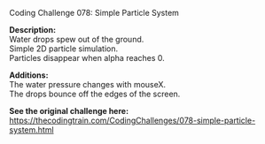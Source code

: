 Coding Challenge 078: Simple Particle System  
  
**Description:**  
Water drops spew out of the ground.  
Simple 2D particle simulation.  
Particles disappear when alpha reaches 0.  
  
**Additions:**  
The water pressure changes with mouseX.  
The drops bounce off the edges of the screen.  

**See the original challenge here:**  
https://thecodingtrain.com/CodingChallenges/078-simple-particle-system.html  
